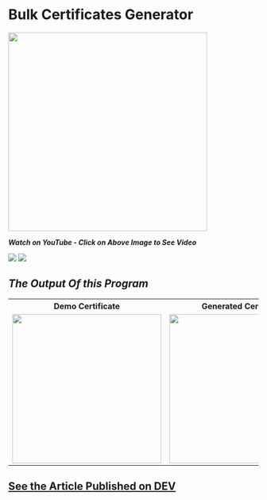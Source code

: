 # Bulk Certificates Generator

<a href="https://www.youtube.com/embed/Arrni3wgb0I?autoplay=1"><img src="https://i.ytimg.com/vi/Arrni3wgb0I/maxresdefault.jpg" width=400px> </a>

***Watch on YouTube - Click on Above Image to See Video*** 

![](https://img.shields.io/youtube/views/Arrni3wgb0I?style=social)     ![](https://img.shields.io/youtube/likes/Arrni3wgb0I?style=social)

## <h2><i>The Output Of this Program </i></h2>

<div align="center">
  <table style="width:100%">
  <tr>
    <th>Demo Certificate</th>
    <th>Generated Certificate</th> 
  </tr>
  <tr>
    <td><img src="https://raw.githubusercontent.com/bhargav-joshi/Certificates-Generator/master/certificate.jpg" width=300px></td>
   <td><img src="https://raw.githubusercontent.com/bhargav-joshi/Certificates-Generator/master/pictures/This%20is%20My%20Name.jpg" width=300px></td>
  </tr>
</table>
</div>

## [See the Article Published on DEV](https://dev.to/bhargavjoshi/automatic-certificate-generator-in-python-10-lines-code-must-watch-automation-how-to-117o)
